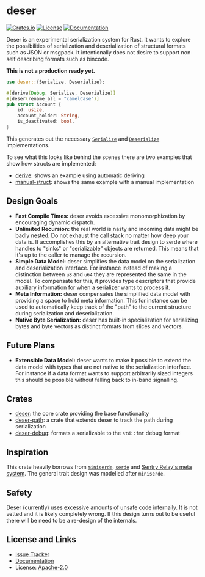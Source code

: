 # deser

[![Crates.io](https://img.shields.io/crates/d/deser.svg)](https://crates.io/crates/deser)
[![License](https://img.shields.io/github/license/mitsuhiko/deser)](https://github.com/mitsuhiko/deser/blob/main/LICENSE)
[![Documentation](https://docs.rs/deser/badge.svg)](https://docs.rs/deser)

Deser is an experimental serialization system for Rust.  It wants to explore the
possibilities of serialization and deserialization of structural formats such as
JSON or msgpack.  It intentionally does not desire to support non self
describing formats such as bincode.

**This is not a production ready yet.**

```rust
use deser::{Serialize, Deserialize};

#[derive(Debug, Serialize, Deserialize)]
#[deser(rename_all = "camelCase")]
pub struct Account {
    id: usize,
    account_holder: String,
    is_deactivated: bool,
}
```

This generates out the necessary
[`Serialize`](https://docs.rs/deser/latest/deser/ser/trait.Serialize.html) and
[`Deserialize`](https://docs.rs/deser/latest/deser/de/trait.Deserialize.html)
implementations.

To see what this looks like behind the scenes there are two examples
that show how structs are implemented:

* [derive](https://github.com/mitsuhiko/deser/tree/main/examples/derive): shows an example using automatic deriving
* [manual-struct](https://github.com/mitsuhiko/deser/tree/main/examples/manual-struct): shows the same example with a manual implementation

## Design Goals

* **Fast Compile Times:** deser avoids excessive monomorphization by encouraging dynamic dispatch.
* **Unlimited Recursion:** the real world is nasty and incoming data might be badly nested.
  Do not exhaust the call stack no matter how deep your data is.
  It accomplishes this by an alternative trait design to serde where
  handles to "sinks" or "serializable" objects are returned.  This
  means that it's up to the caller to manage the recursion.
* **Simple Data Model:** deser simplifies the data model on the serialization
  and deserialization interface.  For instance instead of making a distinction
  between `u8` and `u64` they are represented the same in the model.  To compensate
  for this, it provides type descriptors that provide auxiliary information for
  when a serializer wants to process it.
* **Meta Information:** deser compensates the simplified data model with providing
  a space to hold meta information.  This for instance can be used to automatically
  keep track of the "path" to the current structure during serialization and
  deserialization.
* **Native Byte Serialization:** deser has built-in specialization for serializing
  bytes and byte vectors as distinct formats from slices and vectors.

## Future Plans

* **Extensible Data Model:** deser wants to make it possible to extend the data
  model with types that are not native to the serialization interface.  For
  instance if a data format wants to support arbitrarily sized integers this
  should be possible without falling back to in-band
  signalling.

## Crates

* [deser](https://github.com/mitsuhiko/deser/tree/main/deser): the core crate
  providing the base functionality
* [deser-path](https://github.com/mitsuhiko/deser/tree/main/deser-path): a crate
  that extends deser to track the path during serialization
* [deser-debug](https://github.com/mitsuhiko/deser/tree/main/deser-debug): formats
  a serializable to the `std::fmt` debug format

## Inspiration

This crate heavily borrows from
[`miniserde`](https://github.com/dtolnay/miniserde),
[`serde`](https://serde.rs/) and [Sentry Relay's meta
system](https://github.com/getsentry/relay).  The general trait design was
modelled after `miniserde`.

## Safety

Deser (currently) uses excessive amounts of unsafe code internally.  It is not vetted and
it is likely completely wrong.  If this design turns out to be useful there will be need
to be a re-design of the internals.

## License and Links

- [Issue Tracker](https://github.com/mitsuhiko/deser/issues)
- [Documentation](https://docs.rs/deser)
- License: [Apache-2.0](https://github.com/mitsuhiko/deser/blob/master/LICENSE)

